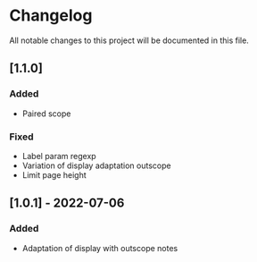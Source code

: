 # Changelog
All notable changes to this project will be documented in this file.

## [1.1.0]
### Added
- Paired scope

### Fixed
- Label param regexp
- Variation of display adaptation outscope
- Limit page height

## [1.0.1] - 2022-07-06
### Added
- Adaptation of display with outscope notes